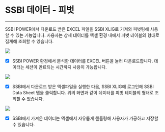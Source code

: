 

# SSBI 데이터 - 피벗

---

SSBI POWER에서 다운로드 받은 EXCEL 파일을 SSBI XLIG로 가져와 피벗팅해 사용할 수 있는 기능입니다. 사용자는 상세 데이터를 엑셀 환경 내에서 피벗 테이블의 형태로 집계해 조회할 수 있습니다.

<img src = "https://user-images.githubusercontent.com/86198387/203703515-52b8663a-7378-4163-995b-7cb304c2f32d.png" /><br>


- [x] SSBI POWER 환경에서 분석한 데이터를 EXCEL 버튼을 눌러 다운로드합니다. 데이터는 세션이 만료되는 시간까지 사용이 가능합니다.

<img src = "https://user-images.githubusercontent.com/86198387/204199086-4cebd454-f59c-408b-82b5-fb75be35e09f.png" /><br>

- [x] SSBI에서 다운로드 받은 엑셀파일을 실행한 다음, SSBI XLIG에 로그인해 SSBI Data Sheet 탭을 클릭합니다. 위의 화면과 같이 데이터를 피벗 테이블의 형태로 조회할 수 있습니다.

<img src = "https://user-images.githubusercontent.com/86198387/204199313-ffce54f5-8ebc-42cb-bceb-efdcdb0dff45.png" /><br>

- [x] SSBI에서 가져온 데이터는 엑셀에서 자유롭게 핸들링해 사용자가 가공하고 저장할 수 있습니다.